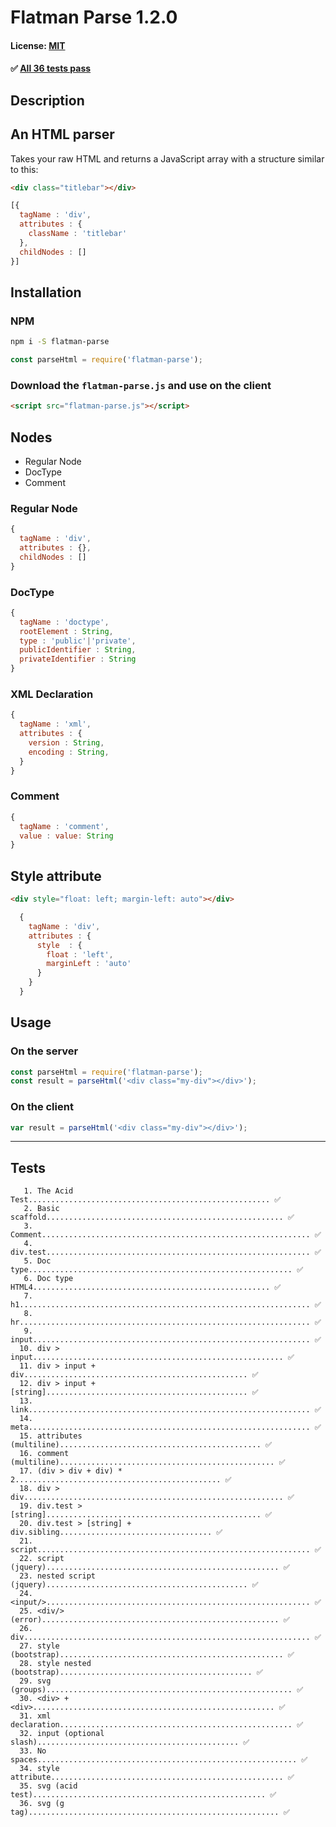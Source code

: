 # Flatman Parse 1.2.0
#### License: [MIT](https://opensource.org/licenses/MIT)

#### ✅ [All 36 tests pass](#tests)
##  Description


## An HTML parser
Takes your raw HTML and returns a JavaScript array with a structure similar to this:

```html
<div class="titlebar"></div>
```

```javascript
[{
  tagName : 'div',
  attributes : {
    className : 'titlebar'
  },
  childNodes : []
}]
```
##  Installation


### NPM
```bash
npm i -S flatman-parse
```

```javascript
const parseHtml = require('flatman-parse');
```

### Download the `flatman-parse.js` and use on the client
```html
<script src="flatman-parse.js"></script>
```
##  Nodes


- Regular Node
- DocType
- Comment

### Regular Node
```javascript
{
  tagName : 'div',
  attributes : {},
  childNodes : []
}
```

### DocType
```javascript
{
  tagName : 'doctype',
  rootElement : String,
  type : 'public'|'private',
  publicIdentifier : String,
  privateIdentifier : String
}
```

### XML Declaration
```javascript
{
  tagName : 'xml',
  attributes : {
    version : String,
    encoding : String,
  }
}
```

### Comment
```javascript
{
  tagName : 'comment',
  value : value: String
}
```
##  Style attribute


```html
<div style="float: left; margin-left: auto"></div>
```

```javascript
  {
    tagName : 'div',
    attributes : {
      style  : {
        float : 'left',
        marginLeft : 'auto'
      }
    }
  }
```

##  Usage


### On the server
```javascript
const parseHtml = require('flatman-parse');
const result = parseHtml('<div class="my-div"></div>');
```

### On the client
```javascript
var result = parseHtml('<div class="my-div"></div>');
```

***

## Tests

```
   1. The Acid Test...................................................... ✅
   2. Basic scaffold..................................................... ✅
   3. Comment............................................................ ✅
   4. div.test........................................................... ✅
   5. Doc type........................................................... ✅
   6. Doc type HTML4..................................................... ✅
   7. h1................................................................. ✅
   8. hr................................................................. ✅
   9. input.............................................................. ✅
  10. div > input........................................................ ✅
  11. div > input + div.................................................. ✅
  12. div > input + [string]............................................. ✅
  13. link............................................................... ✅
  14. meta............................................................... ✅
  15. attributes (multiline)............................................. ✅
  16. comment (multiline)................................................ ✅
  17. (div > div + div) * 2.............................................. ✅
  18. div > div.......................................................... ✅
  19. div.test > [string]................................................ ✅
  20. div.test > [string] + div.sibling.................................. ✅
  21. script............................................................. ✅
  22. script (jquery).................................................... ✅
  23. nested script (jquery)............................................. ✅
  24. <input/>........................................................... ✅
  25. <div/> (error)..................................................... ✅
  26. div................................................................ ✅
  27. style (bootstrap).................................................. ✅
  28. style nested (bootstrap)........................................... ✅
  29. svg (groups)....................................................... ✅
  30. <div> + <div>...................................................... ✅
  31. xml declaration.................................................... ✅
  32. input (optional slash)............................................. ✅
  33. No spaces.......................................................... ✅
  34. style attribute.................................................... ✅
  35. svg (acid test).................................................... ✅
  36. svg (g tag)........................................................ ✅
```
